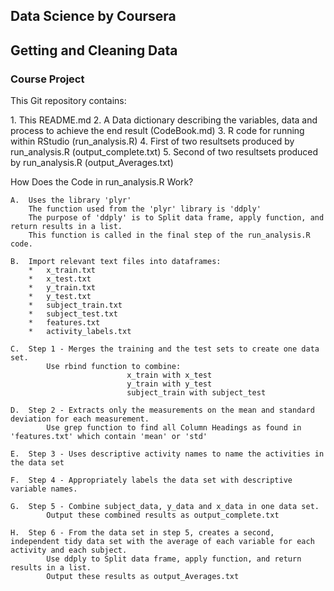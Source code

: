 <H2>Data Science by Coursera</H2>
<H2>Getting and Cleaning Data</H2><H3>Course Project</H3>


<p>This Git repository contains:</p>
    1.  This README.md
    2.  A Data dictionary describing the variables, data and process to achieve the end result (CodeBook.md)
    3.  R code for running within RStudio (run_analysis.R)
    4.  First of two resultsets produced by run_analysis.R (output_complete.txt)
    5.  Second of two resultsets produced by run_analysis.R (output_Averages.txt)
    
<p>How Does the Code in run_analysis.R Work?</P>

    A.  Uses the library 'plyr'
        The function used from the 'plyr' library is 'ddply' 
        The purpose of 'ddply' is to Split data frame, apply function, and return results in a list.
        This function is called in the final step of the run_analysis.R code.
        
    B.  Import relevant text files into dataframes:
        *   x_train.txt
        *   x_test.txt
        *   y_train.txt
        *   y_test.txt
        *   subject_train.txt
        *   subject_test.txt
        *   features.txt
        *   activity_labels.txt
        
    C.  Step 1 - Merges the training and the test sets to create one data set.
            Use rbind function to combine:
                              x_train with x_test 
                              y_train with y_test
                              subject_train with subject_test
            
    D.  Step 2 - Extracts only the measurements on the mean and standard deviation for each measurement.
            Use grep function to find all Column Headings as found in 'features.txt' which contain 'mean' or 'std'
            
    E.  Step 3 - Uses descriptive activity names to name the activities in the data set
    
    F.  Step 4 - Appropriately labels the data set with descriptive variable names.
    
    G.  Step 5 - Combine subject_data, y_data and x_data in one data set.
            Output these combined results as output_complete.txt 
            
    H.  Step 6 - From the data set in step 5, creates a second, independent tidy data set with the average of each variable for each activity and each subject.
            Use ddply to Split data frame, apply function, and return results in a list.
            Output these results as output_Averages.txt
    
    
    
    
        



